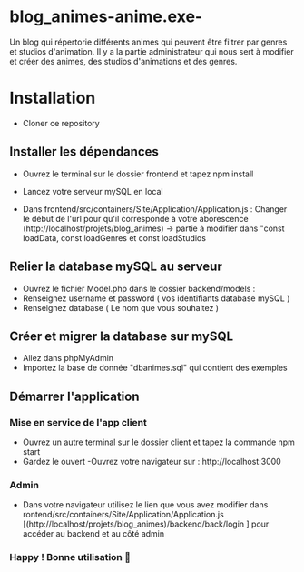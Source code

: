 # blog_animes-anime.exe-
Un blog qui répertorie différents animes qui peuvent être filtrer par genres et studios d'animation.
Il y a la partie administrateur qui nous sert à modifier et créer des animes, des studios d'animations et des genres.
# Installation

- Cloner ce repository

## Installer les dépendances
- Ouvrez le terminal sur le dossier frontend et tapez 
npm install

- Lancez votre serveur mySQL en local

- Dans frontend/src/containers/Site/Application/Application.js :
Changer le début de l'url pour qu'il corresponde à votre aborescence
(http://localhost/projets/blog_animes) -> partie à modifier dans "const loadData, const loadGenres et const loadStudios


## Relier la database mySQL au serveur
- Ouvrez le fichier Model.php dans le dossier backend/models :
- Renseignez username et password ( vos identifiants database mySQL )
- Renseignez database ( Le nom que vous souhaitez )

## Créer et migrer la database sur mySQL
- Allez dans phpMyAdmin
- Importez la base de donnée "dbanimes.sql" qui contient des exemples 

## Démarrer l'application

### Mise en service de l'app client
- Ouvrez un autre terminal sur le dossier client et tapez la commande 
npm start
- Gardez le ouvert
-Ouvrez votre navigateur sur :
http://localhost:3000

### Admin
- Dans votre navigateur utilisez le lien que vous avez modifier dans rontend/src/containers/Site/Application/Application.js [(http://localhost/projets/blog_animes)/backend/back/login ] pour accéder au backend et au côté admin

### Happy ! Bonne utilisation 🙂
